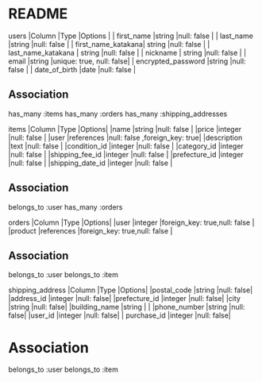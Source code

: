 # README

users 
|Column              |Type    |Options     |
| first_name         |string  |null: false |
| last_name          |string  |null: false |
| first_name_katakana| string |null: false |
| last_name_katakana | string |null: false |
| nickname           | string |null: false |
| email              |string  |unique: true, null: false|
| encrypted_password |string  |null: false |
| date_of_birth      |date    |null: false |
## Association
has_many :items
has_many :orders
has_many :shipping_addresses

items
|Column           |Type       |Options|
|name             |string     |null: false |
|price            |integer    |null: false |
|user             |references |null: false ,foreign_key: true|
|description      |text       |null: false |
|condition_id     |integer    |null: false |
|category_id      |integer    |null: false |
|shipping_fee_id  |integer    |null: false |
|prefecture_id    |integer    |null: false |
|shipping_date_id |integer    |null: false |
## Association
belongs_to :user
has_many :orders


orders 
|Column     |Type       |Options|
|user       |integer    |foreign_key: true,null: false |
|product    |references |foreign_key: true,null: false |
## Association
belongs_to :user
belongs_to :item


shipping_address
|Column        |Type     |Options|
|postal_code   |string   |null: false|
|address_id    |integer  |null: false|
|prefecture_id |integer  |null: false|
|city          |string   |null: false|
|building_name |string   |           |
|phone_number  |string   |null: false|
|user_id       |integer  |null: false|
| purchase_id  |integer  |null: false|
# Association
belongs_to :user
belongs_to :item






